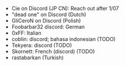 - Cie on Discord (JP CN): Reach out after 1/07
- "dead one" on Discord (Dutch)
- GliCeroN on Discord (Polish)
- Foobarbar32 discord: German
- 0xFF: Italian
- coblin: discord; bahasa indonesian (TODO)
- Tekyera: discord (TODO)
- Skornett: French (discord) (TODO)
- rastabarkan (Turkish)